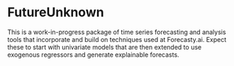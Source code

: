 # FutureUnknown
This is a work-in-progress package of time series forecasting and analysis tools that incorporate and build on
techniques used at Forecasty.ai. Expect these to start with univariate models that are then extended to use 
exogenous regressors and generate explainable forecasts.